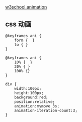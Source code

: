 ##

[w3school animation](http://www.w3school.com.cn/css3/css3_animation.asp)

## css 动画

~~~
@keyframes ani {
    form {  }
    to { }
}
~~~

~~~
@keyframes ani {
    10% {  }
    20% { }
    100% {}
}
~~~

~~~
div {
    width:100px;
    height:100px;
    background:red;
    position:relative;
    animation:mymove 3s;
    animation-iteration-count:3;
}
~~~